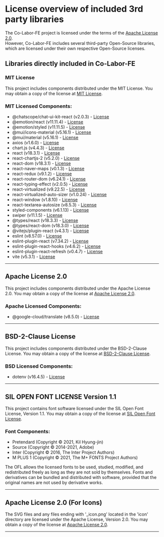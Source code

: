 # License overview of included 3rd party libraries

The Co-Labor-FE project is licensed under the terms of the [Apache License 2.0](LICENSE.md).  
However, Co-Labor-FE includes several third-party Open-Source libraries, which are licensed under their own respective Open-Source licenses.

## Libraries directly included in Co-Labor-FE

### MIT License

This project includes components distributed under the MIT License. You may obtain a copy of the license at [MIT License](https://opensource.org/licenses/MIT).

### MIT Licensed Components:
- @chatscope/chat-ui-kit-react (v2.0.3) - [License](https://github.com/chatscope/chat-ui-kit-react/blob/master/LICENSE)
- @emotion/react (v11.11.4) - [License](https://github.com/emotion-js/emotion/blob/main/packages/react/LICENSE)
- @emotion/styled (v11.11.5) - [License](https://github.com/emotion-js/emotion/blob/main/packages/styled/LICENSE)
- @mui/icons-material (v5.16.1) - [License](https://mui.com/x/introduction/licensing/)
- @mui/material (v5.16.1) - [License](https://github.com/mui/material-ui/blob/master/LICENSE)
- axios (v1.6.0) - [License](https://github.com/axios/axios/blob/v1.x/LICENSE)
- chart.js (v4.4.3) - [License](https://github.com/chartjs/Chart.js/blob/master/LICENSE.md)
- react (v18.3.1) - [License](https://github.com/facebook/react/blob/main/LICENSE)
- react-chartjs-2 (v5.2.0) - [License](https://github.com/reactchartjs/react-chartjs-2/blob/master/LICENSE.md)
- react-dom (v18.3.1) - [License](https://github.com/facebook/react/blob/main/LICENSE)
- react-naver-maps (v0.1.3) - [License](https://github.com/nigayo/react-naver-maps/blob/master/LICENSE)
- react-redux (v9.1.2) - [License](https://github.com/reduxjs/react-redux/blob/master/LICENSE.md)
- react-router-dom (v6.24.1) - [License](https://github.com/remix-run/react-router/blob/main/LICENSE)
- react-typing-effect (v2.0.5) - [License](https://github.com/lamhieu-vk/react-typing-effect/blob/master/LICENSE)
- react-virtualized (v9.22.5) - [License](https://github.com/bvaughn/react-virtualized/blob/master/LICENSE)
- react-virtualized-auto-sizer (v1.0.24) - [License](https://github.com/bvaughn/react-virtualized-auto-sizer/blob/master/LICENSE)
- react-window (v1.8.10) - [License](https://github.com/bvaughn/react-window/blob/master/LICENSE)
- react-textarea-autosize (v8.5.3) - [License](https://github.com/Andarist/react-textarea-autosize/blob/main/LICENSE)
- styled-components (v6.1.13) - [License](https://github.com/styled-components/styled-components/blob/main/LICENSE)
- swiper (v11.1.5) - [License](https://github.com/nolimits4web/swiper/blob/master/LICENSE)
- @types/react (v18.3.3) - [License](https://github.com/DefinitelyTyped/DefinitelyTyped/blob/master/types/react/LICENSE)
- @types/react-dom (v18.3.0) - [License](https://github.com/DefinitelyTyped/DefinitelyTyped/blob/master/types/react-dom/LICENSE)
- @vitejs/plugin-react (v4.3.1) - [License](https://github.com/vitejs/vite-plugin-react/blob/main/LICENSE)
- eslint (v8.57.0) - [License](https://github.com/eslint/eslint/blob/main/LICENSE)
- eslint-plugin-react (v7.34.2) - [License](https://github.com/jsx-eslint/eslint-plugin-react/blob/main/LICENSE)
- eslint-plugin-react-hooks (v4.6.2) - [License](https://github.com/facebook/react/tree/main/packages/eslint-plugin-react-hooks/LICENSE)
- eslint-plugin-react-refresh (v0.4.7) - [License](https://github.com/facebook/react/tree/main/packages/eslint-plugin-react-refresh/LICENSE)
- vite (v5.3.1) - [License](https://github.com/vitejs/vite/blob/main/LICENSE)

---

## Apache License 2.0

This project includes components distributed under the Apache License 2.0. You may obtain a copy of the license at [Apache License 2.0](http://www.apache.org/licenses/LICENSE-2.0).

### Apache Licensed Components:
- @google-cloud/translate (v8.5.0) - [License](https://github.com/googleapis/google-cloud-ruby/blob/main/google-cloud-translate/lib/google-cloud-translate.rb)

---

## BSD-2-Clause License

This project includes components distributed under the BSD-2-Clause License. You may obtain a copy of the license at [BSD-2-Clause License](https://opensource.org/licenses/BSD-2-Clause).

### BSD Licensed Components:
- dotenv (v16.4.5) - [License](https://github.com/motdotla/dotenv/blob/master/LICENSE)

---

## SIL OPEN FONT LICENSE Version 1.1

This project contains font software licensed under the SIL Open Font License, Version 1.1. You may obtain a copy of the license at [SIL Open Font License](https://scripts.sil.org/OFL).

### Font Components:
- Pretendard (Copyright © 2021, Kil Hyung-jin)
- Source (Copyright © 2014-2021, Adobe)
- Inter (Copyright © 2016, The Inter Project Authors)
- M PLUS 1 (Copyright © 2021, The M+ FONTS Project Authors)

The OFL allows the licensed fonts to be used, studied, modified, and redistributed freely as long as they are not sold by themselves. Fonts and derivatives can be bundled and distributed with software, provided that the original names are not used by derivative works.

---

## Apache License 2.0 (For Icons)

The SVG files and any files ending with '\_icon.png' located in the 'icon' directory are licensed under the Apache License, Version 2.0. You may obtain a copy of the license at [Apache License 2.0](http://www.apache.org/licenses/LICENSE-2.0).

---
